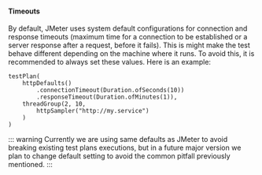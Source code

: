#### Timeouts

By default, JMeter uses system default configurations for connection and response timeouts (maximum time for a connection to be established or a server response after a request, before it fails). This is might make the test behave different depending on the machine where it runs. To avoid this, it is recommended to always set these values. Here is an example:

```
testPlan(
    httpDefaults()
        .connectionTimeout(Duration.ofSeconds(10))
        .responseTimeout(Duration.ofMinutes(1)),
    threadGroup(2, 10,
        httpSampler("http://my.service")
    )
)
```

::: warning
Currently we are using same defaults as JMeter to avoid breaking existing test plans executions, but in a future major version we plan to change default setting to avoid the common pitfall previously mentioned.
:::
